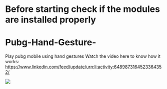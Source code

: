 # Before starting check if the modules are installed properly

# Pubg-Hand-Gesture-
Play pubg mobile using hand gestures
Watch the video here to know how it works:
https://www.linkedin.com/feed/update/urn:li:activity:6489873164523364352/

![](working.gif)
